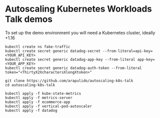 # Autoscaling Kubernetes Workloads Talk demos

To set up the demo environment you will need a Kubernetes cluster, ideally +1.16

```
kubectl create ns fake-traffic
kubectl create secret generic datadog-secret --from-literal=api-key=<YOUR_API_KEY>
kubectl create secret generic datadog-app-key --from-literal app-key=<YOUR_APP_KEY>
kubectl create secret generic datadog-auth-token --from-literal token="<ThirtyX2XcharactersXlongXtoken>"

git clone https://github.com/arapulido/autoscaling-k8s-talk
cd autoscaling-k8s-talk

kubectl apply -f kube-state-metrics
kubectl apply -f metrics-server
kubectl apply -f ecommerce-app
kubectl apply -f vertical-pod-autoscaler
kubectl apply -f datadog
```


